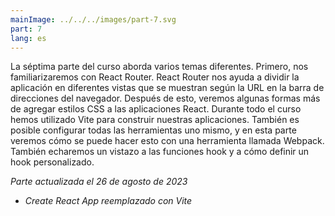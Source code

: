 ```yaml
---
mainImage: ../../../images/part-7.svg
part: 7
lang: es
---
```


<div class="intro">

La séptima parte del curso aborda varios temas diferentes. Primero, nos familiarizaremos con React Router. React Router nos ayuda a dividir la aplicación en diferentes vistas que se muestran según la URL en la barra de direcciones del navegador. Después de esto, veremos algunas formas más de agregar estilos CSS a las aplicaciones React. Durante todo el curso hemos utilizado Vite para construir nuestras aplicaciones.
También es posible configurar todas las herramientas uno mismo, y en esta parte veremos cómo se puede hacer esto con una herramienta llamada Webpack. También echaremos un vistazo a las funciones hook y a cómo definir un hook personalizado.

*Parte actualizada el 26 de agosto de 2023*
- *Create React App reemplazado con Vite*

</div>
